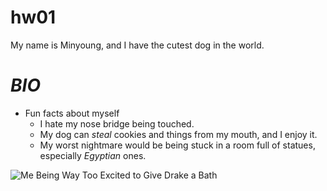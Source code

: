 # hw01

My name is Minyoung, and I have the cutest dog in the world.

# __*BIO*__

* Fun facts about myself
  * I hate my nose bridge being touched.
  * My dog can *steal* cookies and things from my mouth, and I enjoy it.
  * My worst nightmare would be being stuck in a room full of statues, especially _Egyptian_ ones.
  
![Me Being Way Too Excited to Give Drake a Bath](PIC.jpeg)

